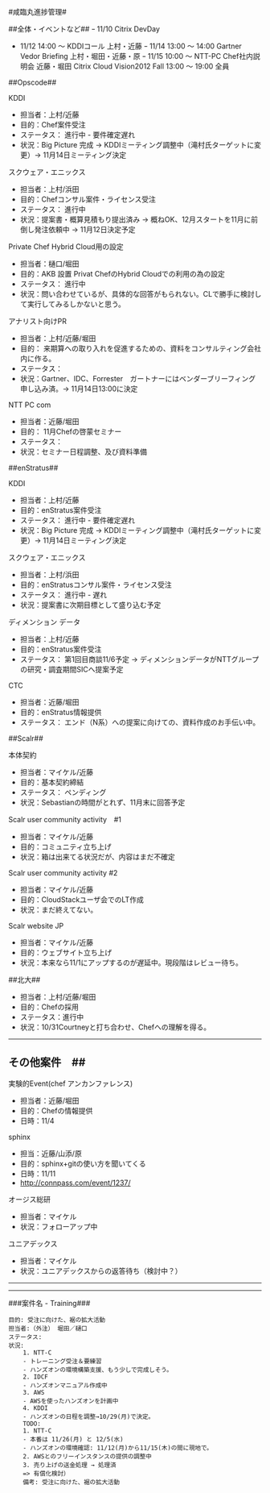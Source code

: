 #咸臨丸進捗管理#

##全体・イベントなど##
ｰ 11/10     Citrix DevDay
- 11/12    14:00 〜   KDDIコール   上村・近藤
ｰ 11/14    13:00 〜 14:00  Gartner Vedor Briefing  上村・堀田・近藤・原
ｰ 11/15    10:00 〜  NTT-PC Chef社内説明会    近藤・堀田
				Citrix Cloud Vision2012 Fall  13:00 〜 19:00    全員
				
##Opscode##

KDDI

- 担当者：上村/近藤
- 目的：Chef案件受注
- ステータス： 進行中 - 要件確定遅れ
- 状況：Big Picture 完成 → KDDIミーティング調整中（滝村氏ターゲットに変更）→ 11月14日ミーティング決定

スクウェア・エニックス

- 担当者：上村/浜田
- 目的：Chefコンサル案件・ライセンス受注
- ステータス： 進行中 
- 状況：提案書・概算見積もり提出済み → 概ねOK、12月スタートを11月に前倒し発注依頼中 → 11月12日決定予定


Private Chef Hybrid Cloud用の設定

- 担当者：樋口/堀田
- 目的：AKB 設置 Privat ChefのHybrid Cloudでの利用の為の設定
- ステータス： 進行中 
- 状況：問い合わせているが、具体的な回答がもられない。CLで勝手に検討して実行してみるしかないと思う。

アナリスト向けPR

- 担当者：上村/近藤/堀田
- 目的： 来期算への取り入れを促進するための、資料をコンサルティング会社内に作る。
- ステータス： 
- 状況：Gartner、IDC、Forrester　ガートナーにはベンダーブリーフィング申し込み済。→ 11月14日13:00に決定

NTT PC com

- 担当者：近藤/堀田
- 目的： 11月Chefの啓蒙セミナー
- ステータス： 
- 状況：セミナー日程調整、及び資料準備

##enStratus##

KDDI

- 担当者：上村/近藤
- 目的：enStratus案件受注
- ステータス： 進行中 - 要件確定遅れ
- 状況：Big Picture 完成 → KDDIミーティング調整中（滝村氏ターゲットに変更）→ 11月14日ミーティング決定

スクウェア・エニックス

- 担当者：上村/浜田
- 目的：enStratusコンサル案件・ライセンス受注
- ステータス： 進行中 - 遅れ
- 状況：提案書に次期目標として盛り込む予定

ディメンション データ

- 担当者：上村/近藤
- 目的：enStratus案件受注
- ステータス： 第1回目商談11/6予定 → ディメンションデータがNTTグループの研究・調査期間SICへ提案予定

CTC

- 担当者：近藤/堀田
- 目的：enStratus情報提供
- ステータス： エンド（N系）への提案に向けての、資料作成のお手伝い中。

##Scalr##

本体契約

- 担当者：マイケル/近藤
- 目的：基本契約締結
- ステータス： ペンディング
- 状況：Sebastianの時間がとれず、11月末に回答予定

Scalr user community activity　#1

- 担当者：マイケル/近藤
- 目的：コミュニティ立ち上げ
- 状況：箱は出来てる状況だが、内容はまだ不確定

Scalr user community activity #2

- 担当者：マイケル/近藤
- 目的：CloudStackユーザ会でのLT作成
- 状況：まだ終えてない。

Scalr website JP

- 担当者：マイケル/近藤
- 目的：ウェブサイト立ち上げ
- 状況：本来なら11/1にアップするのが遅延中。現段階はレビュー待ち。

##北大##

- 担当者：上村/近藤/堀田
- 目的：Chefの採用
- ステータス：進行中
- 状況：10/31Courtneyと打ち合わせ、Chefへの理解を得る。

---

## その他案件　##

実験的Event(chef アンカンファレンス)

- 担当者：近藤/堀田
- 目的：Chefの情報提供
- 日時：11/4

sphinx

- 担当：近藤/山添/原
- 目的：sphinx+gitの使い方を聞いてくる
- 日時：11/11
- http://connpass.com/event/1237/

オージス総研

- 担当者：マイケル
- 状況：フォローアップ中

ユニアデックス

- 担当者：マイケル
- 状況：ユニアデックスからの返答待ち（検討中？）


---

---

###案件名 - Training###

    目的: 受注に向けた、裾の拡大活動
    担当者:（外注） 堀田／樋口
    ステータス:
    状況:
        1. NTT-C
        - トレーニング受注＆要練習
        - ハンズオンの環境構築支援、もう少しで完成しそう。
        2. IDCF
        - ハンズオンマニュアル作成中　
        3. AWS
        - AWSを使ったハンズオンを計画中
        4. KDDI
        - ハンズオンの日程を調整→10/29(月)で決定。
        TODO:
        1. NTT-C
        - 本番は 11/26(月) と 12/5(水)
        - ハンズオンの環境確認: 11/12(月)から11/15(木)の間に現地で。
        2. AWSとのフリーインスタンスの提供の調整中
        3. 売り上げの送金処理 → 処理済
        => 有償化検討）
        備考: 受注に向けた、裾の拡大活動


